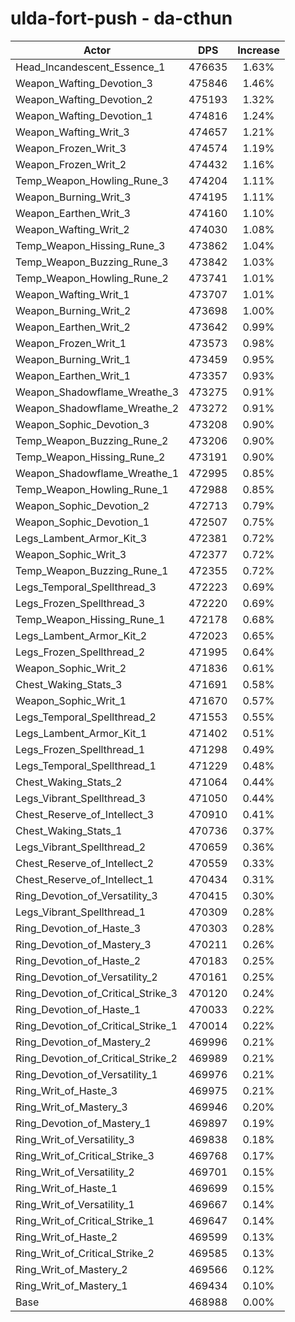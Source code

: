 # ulda-fort-push - da-cthun
| Actor | DPS | Increase |
|---|:---:|:---:|
|Head_Incandescent_Essence_1|476635|1.63%|
|Weapon_Wafting_Devotion_3|475846|1.46%|
|Weapon_Wafting_Devotion_2|475193|1.32%|
|Weapon_Wafting_Devotion_1|474816|1.24%|
|Weapon_Wafting_Writ_3|474657|1.21%|
|Weapon_Frozen_Writ_3|474574|1.19%|
|Weapon_Frozen_Writ_2|474432|1.16%|
|Temp_Weapon_Howling_Rune_3|474204|1.11%|
|Weapon_Burning_Writ_3|474195|1.11%|
|Weapon_Earthen_Writ_3|474160|1.10%|
|Weapon_Wafting_Writ_2|474030|1.08%|
|Temp_Weapon_Hissing_Rune_3|473862|1.04%|
|Temp_Weapon_Buzzing_Rune_3|473842|1.03%|
|Temp_Weapon_Howling_Rune_2|473741|1.01%|
|Weapon_Wafting_Writ_1|473707|1.01%|
|Weapon_Burning_Writ_2|473698|1.00%|
|Weapon_Earthen_Writ_2|473642|0.99%|
|Weapon_Frozen_Writ_1|473573|0.98%|
|Weapon_Burning_Writ_1|473459|0.95%|
|Weapon_Earthen_Writ_1|473357|0.93%|
|Weapon_Shadowflame_Wreathe_3|473275|0.91%|
|Weapon_Shadowflame_Wreathe_2|473272|0.91%|
|Weapon_Sophic_Devotion_3|473208|0.90%|
|Temp_Weapon_Buzzing_Rune_2|473206|0.90%|
|Temp_Weapon_Hissing_Rune_2|473191|0.90%|
|Weapon_Shadowflame_Wreathe_1|472995|0.85%|
|Temp_Weapon_Howling_Rune_1|472988|0.85%|
|Weapon_Sophic_Devotion_2|472713|0.79%|
|Weapon_Sophic_Devotion_1|472507|0.75%|
|Legs_Lambent_Armor_Kit_3|472381|0.72%|
|Weapon_Sophic_Writ_3|472377|0.72%|
|Temp_Weapon_Buzzing_Rune_1|472355|0.72%|
|Legs_Temporal_Spellthread_3|472223|0.69%|
|Legs_Frozen_Spellthread_3|472220|0.69%|
|Temp_Weapon_Hissing_Rune_1|472178|0.68%|
|Legs_Lambent_Armor_Kit_2|472023|0.65%|
|Legs_Frozen_Spellthread_2|471995|0.64%|
|Weapon_Sophic_Writ_2|471836|0.61%|
|Chest_Waking_Stats_3|471691|0.58%|
|Weapon_Sophic_Writ_1|471670|0.57%|
|Legs_Temporal_Spellthread_2|471553|0.55%|
|Legs_Lambent_Armor_Kit_1|471402|0.51%|
|Legs_Frozen_Spellthread_1|471298|0.49%|
|Legs_Temporal_Spellthread_1|471229|0.48%|
|Chest_Waking_Stats_2|471064|0.44%|
|Legs_Vibrant_Spellthread_3|471050|0.44%|
|Chest_Reserve_of_Intellect_3|470910|0.41%|
|Chest_Waking_Stats_1|470736|0.37%|
|Legs_Vibrant_Spellthread_2|470659|0.36%|
|Chest_Reserve_of_Intellect_2|470559|0.33%|
|Chest_Reserve_of_Intellect_1|470434|0.31%|
|Ring_Devotion_of_Versatility_3|470415|0.30%|
|Legs_Vibrant_Spellthread_1|470309|0.28%|
|Ring_Devotion_of_Haste_3|470303|0.28%|
|Ring_Devotion_of_Mastery_3|470211|0.26%|
|Ring_Devotion_of_Haste_2|470183|0.25%|
|Ring_Devotion_of_Versatility_2|470161|0.25%|
|Ring_Devotion_of_Critical_Strike_3|470120|0.24%|
|Ring_Devotion_of_Haste_1|470033|0.22%|
|Ring_Devotion_of_Critical_Strike_1|470014|0.22%|
|Ring_Devotion_of_Mastery_2|469996|0.21%|
|Ring_Devotion_of_Critical_Strike_2|469989|0.21%|
|Ring_Devotion_of_Versatility_1|469976|0.21%|
|Ring_Writ_of_Haste_3|469975|0.21%|
|Ring_Writ_of_Mastery_3|469946|0.20%|
|Ring_Devotion_of_Mastery_1|469897|0.19%|
|Ring_Writ_of_Versatility_3|469838|0.18%|
|Ring_Writ_of_Critical_Strike_3|469768|0.17%|
|Ring_Writ_of_Versatility_2|469701|0.15%|
|Ring_Writ_of_Haste_1|469699|0.15%|
|Ring_Writ_of_Versatility_1|469667|0.14%|
|Ring_Writ_of_Critical_Strike_1|469647|0.14%|
|Ring_Writ_of_Haste_2|469599|0.13%|
|Ring_Writ_of_Critical_Strike_2|469585|0.13%|
|Ring_Writ_of_Mastery_2|469566|0.12%|
|Ring_Writ_of_Mastery_1|469434|0.10%|
|Base|468988|0.00%|
